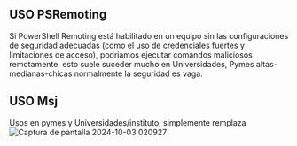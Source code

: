 ## USO PSRemoting
Si PowerShell Remoting está habilitado en un equipo sin las configuraciones de seguridad adecuadas (como el uso de credenciales fuertes y limitaciones de acceso), podriamos ejecutar comandos maliciosos remotamente.
esto suele suceder mucho en Universidades, Pymes altas-medianas-chicas normalmente la seguridad es vaga.

## USO Msj

Usos en pymes y Universidades/instituto, simplemente remplaza
![Captura de pantalla 2024-10-03 020927](https://github.com/user-attachments/assets/285ee701-2897-4ad3-89c9-b8f7b9c94812)
